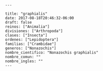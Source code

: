 
      ---

      title: "graphialis"
      date: 2017-08-18T20:46:32-06:00
      draft: false
      reinos: ["Animalia"]
      divisiones: ["Arthropoda"]
      clases: ["Insecta"]
      ordenes: ["Lepidoptera"]
      familias: ["Crambidae"]
      generos: ["Nonazochis"]
      nombre_cientifico: "Nonazochis graphialis"
      nombre_comun: ""
      nombre_ingles: ""
      ---

      